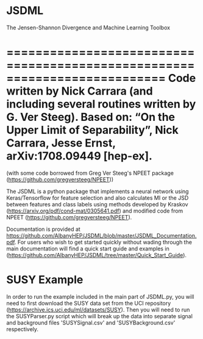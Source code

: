 # JSDML
The Jensen-Shannon Divergence and Machine Learning Toolbox

==========================================================================
Code written by  Nick Carrara (and including several routines written by G. Ver Steeg). 
Based on: “On the Upper Limit of Separability”, Nick Carrara, Jesse Ernst, arXiv:1708.09449 [hep-ex].
==========================================================================

(with some code borrowed from Greg Ver Steeg's NPEET package (https://github.com/gregversteeg/NPEET))

The JSDML is a python package that implements a neural network using Keras/Tensorflow for feature selection and also calculates MI or the JSD between features and class labels using methods developed by Kraskov (https://arxiv.org/pdf/cond-mat/0305641.pdf) and modified code from NPEET (https://github.com/gregversteeg/NPEET).

Documentation is provided at https://github.com/AlbanyHEP/JSDML/blob/master/JSDML_Documentation.pdf.  For users who wish to get started quickly without wading through the main documentation will find a quick start guide and examples in (https://github.com/AlbanyHEP/JSDML/tree/master/Quick_Start_Guide).  

# SUSY Example

In order to run the example included in the main part of JSDML.py, you will need to first download the SUSY data set from the UCI repository (https://archive.ics.uci.edu/ml/datasets/SUSY).  Then you will need to run the SUSYParser.py script which will break up the data into separate signal and background files 'SUSYSignal.csv' and 'SUSYBackground.csv' respectively.
